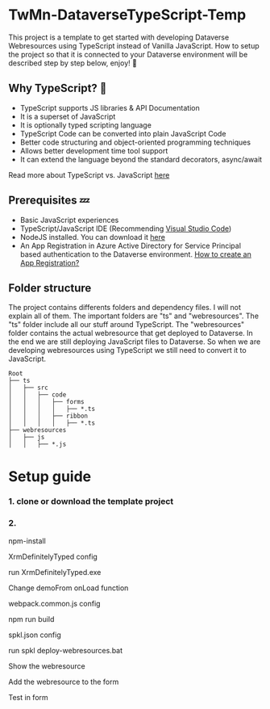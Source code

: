 # TwMn-DataverseTypeScript-Temp

This project is a template to get started with developing Dataverse Webresources using TypeScript instead of Vanilla JavaScript. How to setup the project so that it is connected to your Dataverse environment will be described step by step below, enjoy! 🤗

## Why TypeScript? 🤯

- TypeScript supports JS libraries & API Documentation
- It is a superset of JavaScript
- It is optionally typed scripting language
- TypeScript Code can be converted into plain JavaScript Code
- Better code structuring and object-oriented programming techniques
- Allows better development time tool support
- It can extend the language beyond the standard decorators, async/await

Read more about TypeScript vs. JavaScript [here](https://www.guru99.com/typescript-vs-javascript.html)

## Prerequisites 💤

- Basic JavaScript experiences
- TypeScript/JavaScript IDE (Recommending [Visual Studio Code](https://code.visualstudio.com/))
- NodeJS installed. You can download it [here](https://nodejs.org/en/)
- An App Registration in Azure Active Directory for Service Principal based authentication to the Dataverse environment. [How to create an App Registration?](https://nanddeepnachanblogs.com/posts/2022-06-15-azure-devops-pipeline-power-platform-1/)

## Folder structure

The project contains differents folders and dependency files. I will not explain all of them. The important folders are "ts" and "webresources". The "ts" folder include all our stuff around TypeScript. The "webresources" folder contains the actual webresource that get deployed to Dataverse.
In the end we are still deploying JavaScript files to Dataverse. So when we are developing webresources using TypeScript we still need to convert it to JavaScript.

```
Root
├── ts
│   ├── src
│   │   ├── code
│   │   │   ├── forms
│   │   │   │   ├── *.ts
│   │   │   ├── ribbon
│   │   │   │   ├── *.ts
├── webresources
│   ├── js
│   │   ├── *.js
```

# Setup guide

### 1. clone or download the template project

### 2.

npm-install

XrmDefinitelyTyped config

run XrmDefinitelyTyped.exe

Change demoFrom onLoad function

webpack.common.js config

npm run build

spkl.json config

run spkl deploy-webresources.bat

Show the webresource

Add the webresource to the form

Test in form
